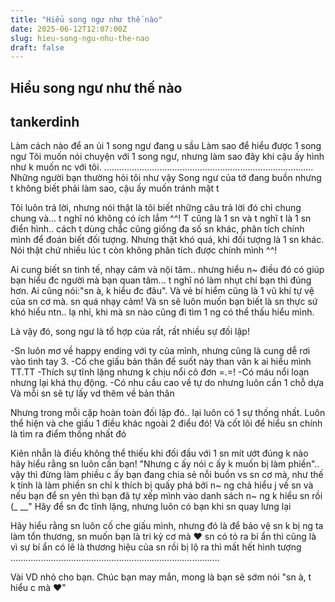 ```yaml
---
title: "Hiểu song ngư như thế nào"
date: 2025-06-12T12:07:00Z
slug: hieu-song-ngu-nhu-the-nao
draft: false
---
```


## Hiểu song ngư như thế nào

## tankerdinh

Làm cách nào để an ủi 1 song ngư đang u sầu 
Làm sao để hiểu được 1 song ngư
Tôi muốn nói chuyện với 1 song ngư, nhưng làm sao đây khi cậu ấy hình như k muốn nc với tôi.
...................................................................................
Những người bạn thường hỏi tôi như vậy 
Song ngư của tớ đang buồn  nhưng t không biết phải làm sao, cậu ấy muốn tránh mặt t 

Tôi luôn trả lời, nhưng nói thật là tôi biết những câu trả lời đó chỉ chung chung và... t nghĩ nó không có ích lắm ^^! T cũng là 1 sn và t nghĩ t là 1 sn điển hình.. cách t dùng chắc cũng giống đa số sn khác, phân tích chính mình để đoán biết đối tượng. Nhưng thật khó quá, khi đối tượng là 1 sn khác. Nói thật chứ nhiều lúc t còn không phân tích được chính mình ^^!

Ai cung biết sn tinh tế, nhạy cảm và nội tâm.. nhưng hiểu n~ điều đó có giúp bạn hiểu đc người mà bạn quan tâm... t nghĩ nó làm nhụt chí bạn thì đúng hơn. Ai cũng nói:"sn à, k hiểu đc đâu". Và vẻ bí hiểm cũng là 1 vũ khí tự vệ của sn cơ mà. sn quá nhạy cảm! Và sn sẽ luôn muốn bạn biết là sn thực sứ khó hiểu ntn.. lạ nhỉ, khi mà sn nào cũng đi tìm 1 ng có thể thấu hiểu mình.

Là vậy đó, song ngư là tổ hợp của rất, rất nhiều sự đối lập!

-Sn luôn mơ về happy ending với ty của mình, nhưng cũng là cung dễ rơi vào tình tay 3.
-Cố che giấu bản thân để suốt này than vãn k ai hiểu mình TT.TT
-Thích sự tĩnh lặng nhưng k chịu nổi cô đơn =.=!
-Có máu nổi loạn nhưng lại khá thụ động.
-Có nhu cầu cao về tự do nhưng luôn cần 1 chỗ dựa 
Và mỗi sn sẽ tự lấy vd thêm về bản thân  

Nhưng trong mỗi cặp hoàn toàn đối lập đó.. lại luôn có 1 sự thống nhất. Luôn thể hiện và che giấu 1 điều khác ngoài 2 điểu đó! Và cốt lõi để hiểu sn chính là tìm ra điểm thống nhất đó  

Kiên nhẫn là điều không thể thiếu khi đối đầu với 1 sn mít ướt đúng k nào  hãy hiểu rằng sn luôn cần bạn! "Nhưng c ấy nói c ấy k muốn bị làm phiền".. vậy thì đừng làm phiều c ấy  bạn đang chia sẻ nỗi buồn vs sn cơ mà, như thế k tính là làm phiền  sn chỉ k thích bị quấy phá bởi n~ ng chả hiểu j về sn và nếu bạn để sn yên thì bạn đã tự xếp mình vào danh sách n~ ng k hiểu sn rồi (_ __"
Hãy để sn đc tĩnh lặng, nhưng luôn có bạn khi sn quay lưng lại  

Hãy hiểu rằng sn luôn cố che giấu mình, nhưng đó là để bảo vệ sn k bị ng ta làm tổn thương, sn muốn bạn là tri kỷ cơ mà ♥ sn có tỏ ra bí ẩn thì cũng là vì sự bí ẩn có lẽ là thương hiệu của sn rồi  bị lộ ra thì mất hết hình tượng 
...................................................................................

Vài VD nhỏ cho bạn. Chúc bạn may mắn, mong là bạn sẽ sớm nói "sn à, t hiểu c mà ♥"​ ​